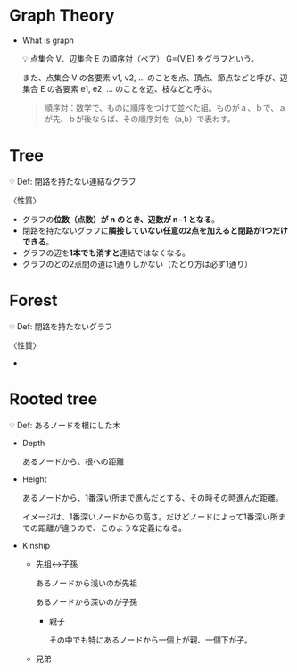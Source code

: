# Graph Theory

- What is graph
    
    <aside>
    💡 点集合 V、辺集合 E の順序対（ペア） G=(V,E) をグラフという。
    
    また、点集合 V の各要素 v1, v2, … のことを点、頂点、節点などと呼び、辺集合 E の各要素 e1, e2, … のことを辺、枝などと呼ぶ。
    
    </aside>
    
    > 順序対：数学で、ものに順序をつけて並べた組。ものがａ、ｂで、ａが先、ｂが後ならば、その順序対を（a,b）で表わす。
    > 

# Tree

<aside>
💡 Def: 閉路を持たない連結なグラフ

</aside>

〈性質〉

- グラフの**位数（点数）が n のとき、辺数が n−1 となる**。
- 閉路を持たないグラフに**隣接していない任意の2点を加えると閉路が1つだけできる**。
- グラフの辺を**1本でも消すと**連結ではなくなる。
- グラフのどの2点間の道は1通りしかない（たどり方は必ず1通り）

# Forest

<aside>
💡 Def: 閉路を持たないグラフ

</aside>

〈性質〉

- 

# Rooted tree

<aside>
💡 Def: あるノードを根にした木

</aside>

- Depth
    
    あるノードから、根への距離
    
- Height
    
    あるノードから、1番深い所まで進んだとする、その時その時進んだ距離。
    
    イメージは、1番深いノードからの高さ。だけどノードによって1番深い所までの距離が違うので、このような定義になる。
    
- Kinship
    - 先祖↔子孫
        
        あるノードから浅いのが先祖
        
        あるノードから深いのが子孫
        
        - 親子
            
            その中でも特にあるノードから一個上が親、一個下が子。
            
    - 兄弟